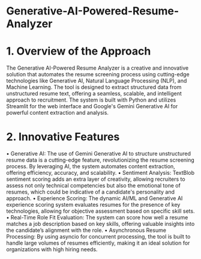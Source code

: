 # Generative-AI-Powered-Resume-Analyzer

# 1. Overview of the Approach

The Generative AI-Powered Resume Analyzer is a creative and innovative solution that automates the resume screening process using cutting-edge technologies like Generative AI, Natural Language Processing (NLP), and Machine Learning. The tool is designed to extract structured data from unstructured resume text, offering a seamless, scalable, and intelligent approach to recruitment. The system is built with Python and utilizes Streamlit for the web interface and Google's Gemini Generative AI for powerful content extraction and analysis.

# 2. Innovative Features
  •	Generative AI: The use of Gemini Generative AI to structure unstructured resume data is a cutting-edge feature, revolutionizing the resume screening process. By leveraging AI, the system automates content extraction, offering efficiency, accuracy, and scalability.
  •	Sentiment Analysis: TextBlob sentiment scoring adds an extra layer of creativity, allowing recruiters to assess not only technical competencies but also the emotional tone of resumes, which could be indicative of a candidate's personality and approach.
  •	Experience Scoring: The dynamic AI/ML and Generative AI experience scoring system evaluates resumes for the presence of key technologies, allowing for objective assessment based on specific skill sets.
  •	Real-Time Role Fit Evaluation: The system can score how well a resume matches a job description based on key skills, offering valuable insights into the candidate’s alignment with the role.
  •	Asynchronous Resume Processing: By using asyncio for concurrent processing, the tool is built to handle large volumes of resumes efficiently, making it an ideal solution for organizations with high hiring needs.
